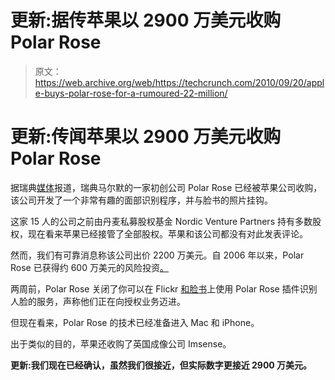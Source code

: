 # 更新:据传苹果以 2900 万美元收购 Polar Rose

> 原文：<https://web.archive.org/web/https://techcrunch.com/2010/09/20/apple-buys-polar-rose-for-a-rumoured-22-million/>

# 更新:传闻苹果以 2900 万美元收购 Polar Rose

据瑞典[媒体](https://web.archive.org/web/20230322084552/http://translate.google.dk/translate?hl=en&sl=da&tl=en&u=http://www.computerworld.dk/art/101526/apple-koeber-dansk-svenske-polar-rose%3Fa%3Dfp_2%26i%3D512)报道，瑞典马尔默的一家初创公司 Polar Rose 已经被苹果公司收购，该公司开发了一个非常有趣的面部识别程序，并与脸书的照片挂钩。

这家 15 人的公司之前由丹麦私募股权基金 Nordic Venture Partners 持有多数股权，现在看来苹果已经接管了全部股权。苹果和该公司都没有对此发表评论。

然而，我们有可靠消息称该公司出价 2200 万美元。自 2006 年以来，Polar Rose 已获得约 600 万美元的风险投资[。](https://web.archive.org/web/20230322084552/https://techcrunch.com/2006/12/19/polar-rose-europes-entrant-into-facial-recognition/)

两周前，Polar Rose 关闭了你可以在 Flickr [和脸书](https://web.archive.org/web/20230322084552/https://techcrunch.com/2009/10/08/polar-rose-now-supports-photo-tagging-on-the-biggest-of-them-all-facebook/)上使用 Polar Rose 插件识别人脸的服务，声称他们正在向授权业务迈进。

但现在看来，Polar Rose 的技术已经准备进入 Mac 和 iPhone。

出于类似的目的，苹果还收购了英国成像公司 Imsense。

**更新:我们现在已经确认，虽然我们很接近，但实际数字更接近 2900 万美元。**